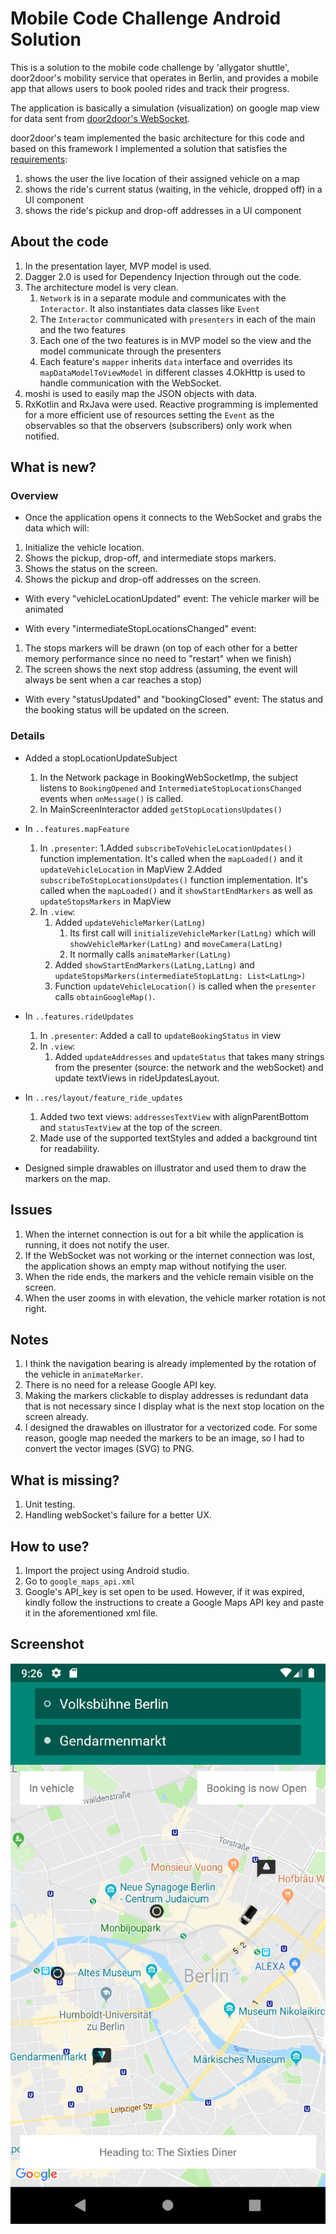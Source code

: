 # Mobile Code Challenge Android Solution

This is a solution to the mobile code challenge by 'allygator shuttle', door2door's mobility service that operates in Berlin, and provides a mobile app that allows users to book pooled rides and track their progress.

The application is basically a simulation (visualization) on google map view for data sent from [door2door's WebSocket](https://d2d-frontend-code-challenge.herokuapp.com/docs).

door2door's team implemented the basic architecture for this code and based on this framework I implemented a solution that satisfies 
the [requirements](https://github.com/door2door-io/d2d-code-challenges/tree/master/mobile):
 
1. shows the user the live location of their assigned vehicle on a map
2. shows the ride's current status (waiting, in the vehicle, dropped off) in a UI component
3. shows the ride's pickup and drop-off addresses in a UI component

## About the code
1. In the presentation layer, MVP model is used. 
2. Dagger 2.0 is used for Dependency Injection through out the code. 
3. The architecture model is very clean. 
	1. `Network` is in a separate module and communicates with the `Interactor`. It also instantiates data classes like `Event`
	2. The `Interactor` communicated with `presenters` in each of the main and the two features
	3. Each one of the two features is in MVP model so the view and the model communicate through the presenters
	4. Each feature's `mapper` inherits `data` interface and overrides its `mapDataModelToViewModel` in different classes
4.OkHttp is used to handle communication with the WebSocket.
5. moshi is used to easily map the JSON objects with data.
6. RxKotlin and RxJava were used. Reactive programming is implemented for a more efficient use of resources setting the `Event` as the observables so that the observers (subscribers) only work when notified. 

## What is new? 
### Overview
* Once the application opens it connects to the WebSocket and grabs the data which will:
1. Initialize the vehicle location.
2. Shows the pickup, drop-off, and intermediate stops markers.
3. Shows the status on the screen.
4. Shows the pickup and drop-off addresses on the screen.

* With every "vehicleLocationUpdated" event:
The vehicle marker will be animated

* With every "intermediateStopLocationsChanged" event:
1. The stops markers will be drawn (on top of each other for a better memory performance since no need to "restart" when we finish)
2. The screen shows the next stop address (assuming, the event will always be sent when a car reaches a stop)

* With every "statusUpdated" and "bookingClosed" event:
The status and the booking status will be updated on the screen.

### Details
* Added a stopLocationUpdateSubject 
	1. In the Network package in BookingWebSocketImp, the subject listens to `BookingOpened` and `IntermediateStopLocationsChanged` events when `onMessage()` is called.
	2. In MainScreenInteractor added `getStopLocationsUpdates()`

* In `..features.mapFeature`
	1. In `.presenter`: 
		1.Added `subscribeToVehicleLocationUpdates()` function implementation. It's called when the `mapLoaded()` and it `updateVehicleLocation` in MapView 
		2.Added `subscribeToStopLocationsUpdates()` function implementation. It's called when the `mapLoaded()` and it `showStartEndMarkers` as well as `updateStopsMarkers` in MapView
	2. In `.view`: 
		1. Added `updateVehicleMarker(LatLng)` 
			1. Its first call will `initializeVehicleMarker(LatLng)` which will `showVehicleMarker(LatLng)` and `moveCamera(LatLng)` 
			2. It normally calls `animateMarker(LatLng)`
		2. Added `showStartEndMarkers(LatLng,LatLng)` and `updateStopsMarkers(intermediateStopLatLng: List<LatLng>)`
		3. Function `updateVehicleLocation()` is called when the `presenter` calls `obtainGoogleMap()`.

* In `..features.rideUpdates`
	1. In `.presenter`: 
		Added a call to `updateBookingStatus` in view
	2. In `.view`: 
		1. Added `updateAddresses` and `updateStatus` that takes many strings from the presenter (source: the network and the webSocket) and update textViews in rideUpdatesLayout.

* In `..res/layout/feature_ride_updates`
	1. Added two text views: `addressesTextView` with alignParentBottom and `statusTextView` at the top of the screen.
	2. Made use of the supported textStyles and added a background tint for readability.

* Designed simple drawables on illustrator and used them to draw the markers on the map.

## Issues
1. When the internet connection is out for a bit while the application is running, it does not notify the user.
2. If the WebSocket was not working or the internet connection was lost, the application shows an empty map without notifying the user.
3. When the ride ends, the markers and the vehicle remain visible on the screen.
4. When the user zooms in with elevation, the vehicle marker rotation is not right.

## Notes
1. I think the navigation bearing is already implemented by the rotation of the vehicle in `animateMarker`.
2. There is no need for a release Google API key.
3. Making the markers clickable to display addresses is redundant data that is not necessary since I display what is the next stop location on the screen already.
4. I designed the drawables on illustrator for a vectorized code. For some reason, google map needed the markers to be an image, so I had to convert the vector images (SVG) to PNG.

## What is missing?
1. Unit testing.
2. Handling webSocket's failure for a better UX.

## How to use?
1. Import the project using Android studio. 
2. Go to `google_maps_api.xml` 
3. Google's API_key is set open to be used. However, if it was expired, kindly follow the instructions to create a Google Maps API key and paste it in the aforementioned xml file.


## Screenshot
![](https://raw.githubusercontent.com/MichaelKMalak/mobile-code-challenge-solution-android/extra-2/img/Screenshot_3-01.png)
